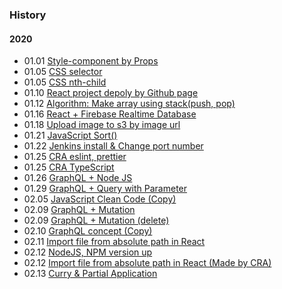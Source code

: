 ### History

#### 2020
- 01.01 [Style-component by Props](https://eomtttttt-develop.tistory.com/211)
- 01.05 [CSS selector](https://eomtttttt-develop.tistory.com/212)
- 01.05 [CSS nth-child](https://eomtttttt-develop.tistory.com/213)
- 01.10 [React project depoly by Github page](https://eomtttttt-develop.tistory.com/217)
- 01.12 [Algorithm: Make array using stack(push, pop)](https://eomtttttt-develop.tistory.com/218)
- 01.16 [React + Firebase Realtime Database](https://eomtttttt-develop.tistory.com/219)
- 01.18 [Upload image to s3 by image url](https://eomtttttt-develop.tistory.com/220)
- 01.21 [JavaScript Sort()](https://eomtttttt-develop.tistory.com/221)
- 01.22 [Jenkins install & Change port number](https://eomtttttt-develop.tistory.com/222)
- 01.25 [CRA eslint, prettier](https://eomtttttt-develop.tistory.com/223)
- 01.25 [CRA TypeScript](https://eomtttttt-develop.tistory.com/224)
- 01.26 [GraphQL + Node JS](https://eomtttttt-develop.tistory.com/225)
- 01.29 [GraphQL + Query with Parameter](https://eomtttttt-develop.tistory.com/226)
- 02.05 [JavaScript Clean Code (Copy)](https://eomtttttt-develop.tistory.com/227)
- 02.09 [GraphQL + Mutation](https://eomtttttt-develop.tistory.com/228)
- 02.09 [GraphQL + Mutation (delete)](https://eomtttttt-develop.tistory.com/229)
- 02.10 [GraphQL concept (Copy)](https://eomtttttt-develop.tistory.com/230)
- 02.11 [Import file from absolute path in React](https://eomtttttt-develop.tistory.com/231)
- 02.12 [NodeJS, NPM version up](https://eomtttttt-develop.tistory.com/232)
- 02.12 [Import file from absolute path in React (Made by CRA)](https://eomtttttt-develop.tistory.com/233)
- 02.13 [Curry & Partial Application](https://eomtttttt-develop.tistory.com/234)